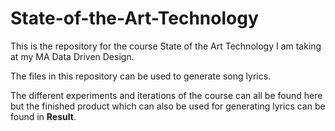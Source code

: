 # State-of-the-Art-Technology

This is the repository for the course State of the Art Technology I am taking at my MA Data Driven Design. 

The files in this repository can be used to generate song lyrics. 

The different experiments and iterations of the course can all be found here but the finished product which can also be used for 
generating lyrics can be found in <b>Result</b>.
